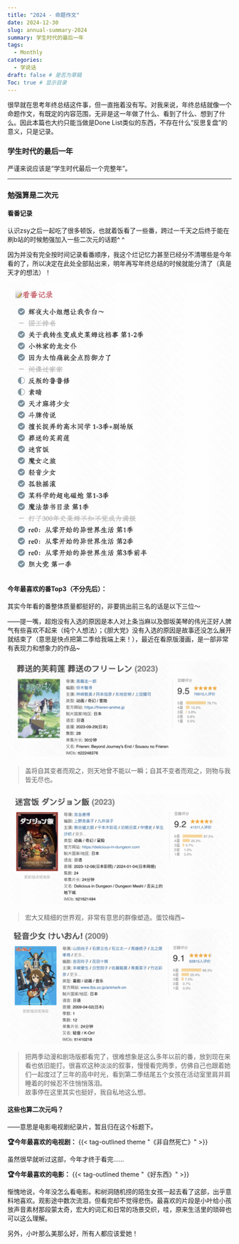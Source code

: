 ```yaml
---
title: "2024 - 命题作文"
date: 2024-12-30
slug: annual-summary-2024
summary: 学生时代的最后一年
tags:
  - Monthly
categories:
  - 学说话
draft: false # 是否为草稿
Toc: true # 显示目录
---
```


很早就在思考年终总结这件事，但一直拖着没有写。对我来说，年终总结就像一个命题作文，有既定的内容范围，无非是这一年做了什么、看到了什么、想到了什么。因此本篇也大约只能当做是Done List类似的东西，不存在什么“反思复盘”的意义，只是记录。

### 学生时代的最后一年

严谨来说应该是“学生时代最后一个完整年”。

---
### 勉强算是二次元

#### 看番记录
认识zsy之后一起吃了很多顿饭，也就着饭看了一些番，跨过一千天之后终于能在刷b站的时候勉强加入一些二次元的话题^ ^

因为并没有完全按时间记录看番顺序，我这个烂记忆力甚至已经分不清哪些是今年看的了，所以决定在此处全部贴出来，明年再写年终总结的时候就能分清了（真是天才的想法）！

![](image.png)

#### 今年最喜欢的番Top3（不分先后）：
其实今年看的番整体质量都挺好的，非要挑出前三名的话是以下三位～

——提一嘴，超炮没有入选的原因是本人对上条当麻以及御坂美琴的伟光正好人脾气有些喜欢不起来（纯个人想法）；《胆大党》没有入选的原因是故事还没怎么展开就结束了（意思是快点把第二季给我端上来！），最近在看原版漫画，是一部非常有表现力和想象力的作品~

![](image-1.png)
> 盖将自其变者而观之，则天地曾不能以一瞬；自其不变者而观之，则物与我皆无尽也。

![](image-2.png)
> 宏大又精细的世界观，非常有意思的群像塑造。蛋饺梅西~

![](image-3.png)
> 把两季动漫和剧场版都看完了，很难想象是这么多年以前的番，放到现在来看也依旧能打。很喜欢这种淡淡的叙事，慢慢看完两季，仿佛自己也跟着她们一起度过了三年的高中时光，看到第二季结尾五个女孩在活动室里肩并肩睡着的时候忍不住悄悄落泪。  
> 故事停在这里其实也挺好，我自私地这么想。

#### 这些也算二次元吗？
——意思是电影电视剧纪录片，暂且归在这个标题下。

**🏆今年最喜欢的电视剧：** {{< tag-outlined theme "《非自然死亡》" >}}  

虽然很早就听过这部，今年才终于看完……

**🏆今年最喜欢的电影：** {{< tag-outlined theme "《好东西》" >}}  

惭愧地说，今年没怎么看电影。和树洞随机捞的陌生女孩一起去看了这部，出乎意料地喜欢。观影途中数次流泪，但看完却不觉得悲伤。最喜欢的片段是小叶给小孩放声音素材那段蒙太奇，宏大的词汇和日常的场景交织，哇，原来生活里的琐碎也可以这么理解。

另外，小叶那么美那么好，所有人都应该爱她！
